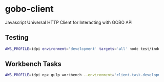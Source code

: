# gobo-client
Javascript Universal HTTP Client for Interacting with GOBO API


## Testing

```bash
AWS_PROFILE=idpi environment='development' targets='all' node test/index.js
```

## Workbench Tasks

```bash
AWS_PROFILE=idpi npx gulp workbench --environment="client-task-development" --task=clearLastRetrieved --platform=all
```